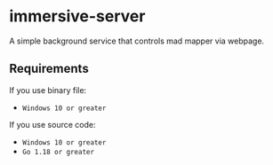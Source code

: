 # immersive-server

A simple background service that controls mad mapper via webpage.

## Requirements

If you use binary file:

- `Windows 10 or greater`

If you use source code:

- `Windows 10 or greater`
- `Go 1.18 or greater`
